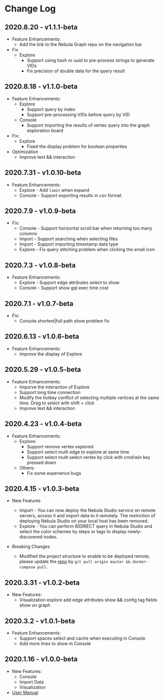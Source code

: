 # Change Log

## 2020.8.20 - v1.1.1-beta
- Feature Enhancements:
  - Add the link to the Nebula Graph repo on the navigation bar 
- Fix
  - Explore 
    - Support using hash or uuid to pre-process strings to generate VIDs 
    - Fix precision of double data for the query result

## 2020.8.18 - v1.1.0-beta
- Feature Enhancements:
  - Explore 
    - Support query by index
    - Support pre-processing VIDs before query by VID
  - Console 
    - Support importing the results of vertex query into the graph exploration board
- Fix:
  - Explore 
    - Fixed the display problem for boolean properties
- Optimization
  - Improve text && interaction

## 2020.7.31 - v1.0.10-beta
- Feature Enhancements:
  - Explore - Add `limit` when expand
  - Console - Support exporting results in csv format.

## 2020.7.9 - v1.0.9-beta

- Fix:
  - Console - Support horizontal scroll bar when returning too many columns
  - Import - Support searching when selecting files
  - Import - Support importing timestamp data type
  - Explore - Fix query stitching problem when clicking the small icon

## 2020.7.3 - v1.0.8-beta

- Feature Enhancements:
  - Explore - Support edge attributes select to show
  - Console - Support show gql exec time cost

## 2020.7.1 - v1.0.7-beta

- Fix:
  - Console shortest|full path show problem fix

## 2020.6.13 - v1.0.6-beta

- Feature Enhancements:
  - Improve the display of Explore

## 2020.5.29 - v1.0.5-beta

- Feature Enhancements:
  - Imporve the interaction of Explore
  - Support long time connection
  - Modify the hotkey conflict of selecting multiple vertices at the same time. Drag to select with shift + click
  - Improve text && interaction

## 2020.4.23 - v1.0.4-beta

- Feature Enhancements:
  - Explore:
    - Support remove vertex explored
    - Support select multi edge to explore at same time
    - Support select multi select vertex by click with cmd/win key pressed down
  - Others:
    - Fix some experience bugs

## 2020.4.15 - v1.0.3-beta

- New Features
  - Import - You can now deploy the Nebula Studio service on remote servers, access it and import data to it remotely. The restriction of deploying Nebula Studio on your local host has been removed.
  - Explore - You can perform BIDIRECT query in Nebula Studio and select the color schemes by steps or tags to display newly-discovered nodes.

- Breaking Changes
  - Modified the project structure to enable to be deployed remote, please update the [repo](https://github.com/vesoft-inc/nebula-web-docker) by `git pull origin master && docker-compose pull`.


## 2020.3.31 - v1.0.2-beta

- New Features:
  - Visualization explore add edge attributes show && config tag fields show on graph

## 2020.3.2 - v1.0.1-beta

- Feature Enhancements:
  - Support spaces select and cache when executing in Console
  - Add more lines to show in Console

## 2020.1.16 - v1.0.0-beta

- New Features:
  - Console
  - Import Data
  - Visualization
- [User Manual](nebula-graph-studio-user-guide-en.md)
